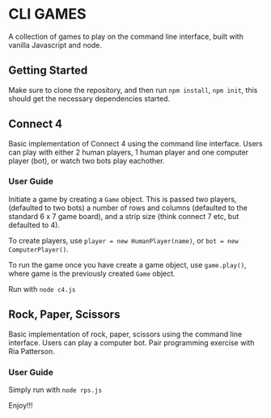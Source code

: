 # CLI GAMES

A collection of games to play on the command line interface, built with vanilla Javascript and node.

## Getting Started

Make sure to clone the repository, and then run `npm install`, `npm init`, this should get the necessary dependencies started.
## Connect 4

Basic implementation of Connect 4 using the command line interface. Users can play with either 2 human players, 1 human player and one computer player (bot), or watch two bots play eachother.

### User Guide

Initiate a game by creating a `Game` object. This is passed two players, (defaulted to two bots) a number of rows and columns (defaulted to the standard 6 x 7 game board), and a strip size (think connect 7 etc, but defaulted to 4).

To create players, use `player = new HumanPlayer(name)`, or `bot = new ComputerPlayer()`.

To run the game once you have create a game object, use `game.play()`, where game is the previously created `Game` object.

Run with `node c4.js`

## Rock, Paper, Scissors

Basic implementation of rock, paper, scissors using the command line interface. Users can play a computer bot. Pair programming exercise with Ria Patterson.

### User Guide

Simply run with `node rps.js`

Enjoy!!!

